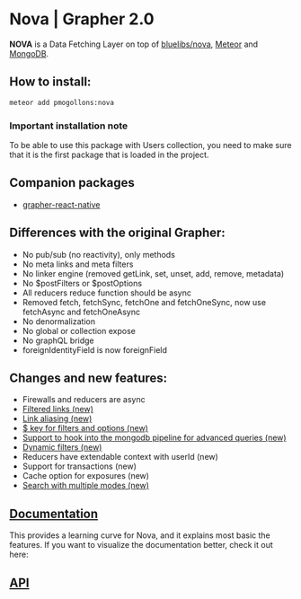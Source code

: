 # Nova | Grapher 2.0 

**NOVA** is a Data Fetching Layer on top of [bluelibs/nova](https://www.bluelibs.com/docs/package-nova), [Meteor](https://www.meteor.com/) and [MongoDB](https://www.mongodb.com/).

## How to install:
```bash
meteor add pmogollons:nova
```
### Important installation note
To be able to use this package with Users collection, you need to make sure that it is the first package that is loaded in the project.

## Companion packages
* [grapher-react-native](https://github.com/pmogollons/grapher-react-native)

## Differences with the original Grapher:
* No pub/sub (no reactivity), only methods
* No meta links and meta filters
* No linker engine (removed getLink, set, unset, add, remove, metadata)
* No $postFilters or $postOptions
* All reducers reduce function should be async
* Removed fetch, fetchSync, fetchOne and fetchOneSync, now use fetchAsync and fetchOneAsync
* No denormalization
* No global or collection expose
* No graphQL bridge
* foreignIdentityField is now foreignField

## Changes and new features:
* Firewalls and reducers are async
* [Filtered links (new)](https://www.bluelibs.com/docs/package-nova/#filtered-links)
* [Link aliasing (new)](https://www.bluelibs.com/docs/package-nova/#aliasing)
* [$ key for filters and options (new)](https://www.bluelibs.com/docs/package-nova/#querying)
* [Support to hook into the mongodb pipeline for advanced queries (new)](https://www.bluelibs.com/docs/package-nova/#relational-filtering-and-sorting)
* [Dynamic filters (new)](https://www.bluelibs.com/docs/package-nova/#dynamic-filters)
* Reducers have extendable context with userId (new)
* Support for transactions (new)
* Cache option for exposures (new)
* [Search with multiple modes (new)](docs/search.md)

## [Documentation](docs/index.md)

This provides a learning curve for Nova, and it explains most basic the features. If you want to visualize the documentation better, check it out here:

## [API](https://www.bluelibs.com/docs/package-nova)